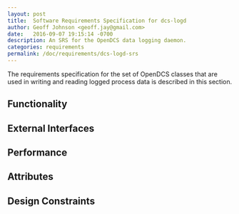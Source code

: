```yaml
---
layout: post
title:  Software Requirements Specification for dcs-logd
author: Geoff Johnson <geoff.jay@gmail.com>
date:   2016-09-07 19:15:14 -0700
description: An SRS for the OpenDCS data logging daemon.
categories: requirements
permalink: /doc/requirements/dcs-logd-srs
---
```


The requirements specification for the set of OpenDCS classes that are used in
writing and reading logged process data is described in this section.<br/>
<!--break-->

## Functionality

<!-- What is the software supposed to do? -->

## External Interfaces

<!-- How does the software interact with people, the system's hardware, other
     hardware, and other software? -->

## Performance

<!-- What is the speed, availability, response time, recovery time of various
     software functions, etc.? -->

## Attributes

<!-- What are the portability, correctness, maintainability, security, etc.
     considerations? -->

## Design Constraints

<!-- Are there any required standards in effect, implementation language,
     policies for database integrity, resource limits, operating environment(s)
     etc.? -->
